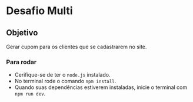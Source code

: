 # Desafio Multi

## Objetivo
Gerar cupom para os clientes que se cadastrarem no site. 

### Para rodar
- Cerifique-se de ter o `node.js` instalado.
- No terminal rode o comando `npm install`.
- Quando suas dependências estiverem instaladas, inicie o terminal com `npm run dev`.
